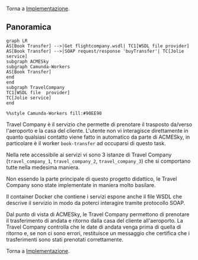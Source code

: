 Torna a [Implementazione](../implementazione.md).

## Panoramica

```mermaid
graph LR
AS[Book Transfer] -->|Get flightcompany.wsdl| TC1[WSDL file provider]
AS[Book Transfer] -->|SOAP request/response 'buyTransfer'| TC[Jolie service]
subgraph ACMESky
subgraph Camunda-Workers
AS[Book Transfer]
end
end
subgraph TravelCompany
TC1[WSDL file  provider]
TC[Jolie service]
end

%%style Camunda-Workers fill:#90EE90
```

Travel Company è il servizio che permette di prenotare il trasposto da/verso l'aeroporto e la casa del cliente. L'utente non vi interagisce direttamente in quanto qualsiasi contatto viene fatto in automatico da parte di ACMESky, in particolare è il worker `book-transfer` ad occuparsi di questo task. 

Nella rete accessibile ai servizi vi sono 3 istanze di Travel Company (`travel_company_1`, `travel_company_2`, `travel_company_3`) che si comportano tutte nella medesima maniera.

Non essendo la parte principale di questo progetto didattico, le Travel Company sono state implementate in maniera molto basilare.

Il container Docker che contiene i servizi espone anche il file WSDL che descrive il servizio in modo da poterci interagire tramite protocollo SOAP.

Dal punto di vista di ACMESky, le Travel Company permettono di prenotare il trasferimento di andata e ritorno dalla casa del cliente all'aeroporto. La Travel Company controlla che le date di andata venga prima di quella di ritorno e, se non ci sono errori, restituisce un messaggio che certifica che i trasferimenti sono stati prenotati correttamente.

Torna a [Implementazione](../implementazione.md).

